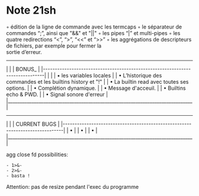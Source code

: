 # Note 21sh


◦ édition de la ligne de commande avec les termcaps
◦ le séparateur de commandes “;”, ainsi que "&&" et "||"
◦ les pipes “|” et multi-pipes
◦ les quatre redirections “<”, “>”, “<<” et “>>”
◦ les aggrégations de descripteurs de fichiers, par exemple pour fermer la \
															sortie d’erreur.

 ______________________________________________________________________________
|                                                                              |
|                                    BONUS_                                    |
|------------------------------------------------------------------------------|
|                                                                              |
|    • les variables locales                                                   |
|    • L’historique des commandes et les builtins history et "!"               |
|    • La builtin read avec toutes ses options.								   |
|    • Complétion dynamique.                                                   |
|    • Message d'acceuil.                                                      |
|    • Builtins echo & PWD.                                                    |
|    • Signal sonore d'erreur                                                  |
|______________________________________________________________________________|

 ______________________________________________________________________________
|                                                                              |
|                                 CURRENT BUGS                                 |
|------------------------------------------------------------------------------|
|    • 				 		                      							   |
|    • 																		   |
|    •   					                           						   |
|______________________________________________________________________________|



agg close fd possibilities:

	- 1>&-
	- 2>&-
	- basta !

Attention: pas de resize pendant l'exec du programme

